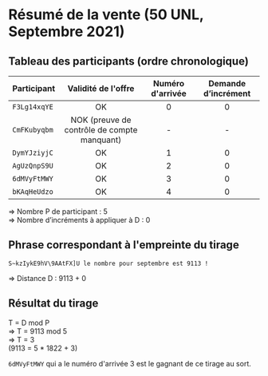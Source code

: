 # Résumé de la vente (50 UNL, Septembre 2021)

## Tableau des participants (ordre chronologique)

| Participant  | Validité de l'offre | Numéro d'arrivée | Demande d’incrément
| :----------  | :-----------------: | :------------: | :------------: |
|  `F3Lg14xqYE` |         OK          |    0   |    0
|  `CmFKubyqbm` |         NOK (preuve de contrôle de compte manquant)          |    -   |    -
|  `DymYJziyjC` |         OK          |    1   |    0
|  `AgUzQnpS9U` |         OK          |    2   |    0
|  `6dMVyFtMWY` |         OK          |    3   |    0
|  `bKAqHeUdzo` |         OK          |    4   |    0

⇒ Nombre P de participant : 5  
⇒ Nombre d’incréments à appliquer à D : 0

## Phrase correspondant à l'empreinte du tirage

```
S~kzIykE9hV\9AAtFX]U le nombre pour septembre est 9113 !
```

⇒ Distance D : 9113 + 0

## Résultat du tirage

T = D mod P  
⇒ T = 9113 mod 5  
⇒ T = 3  
(9113 = 5 * 1822 + 3)

`6dMVyFtMWY` qui a le numéro d'arrivée 3 est le gagnant de ce tirage au sort.